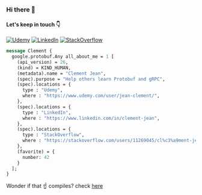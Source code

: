 ### Hi there 👋

#### Let's keep in touch 👇

[![Udemy][1]][2] [![LinkedIn][3]][4] [![StackOverflow][5]][6]

[1]:  https://img.shields.io/badge/Udemy-A100FF?style=for-the-badge&logo=Udemy&logoColor=white
[2]:  https://www.udemy.com/user/jean-clement/ "My Udemy Profile"
[3]:  https://img.shields.io/badge/LinkedIn-0077B5?style=for-the-badge&logo=linkedin&logoColor=white
[4]:  https://www.linkedin.com/in/clement-jean "My LinkedIn Profile"
[5]:  https://img.shields.io/badge/Stack_Overflow-FE7A16?style=for-the-badge&logo=stack-overflow&logoColor=white
[6]:  https://stackoverflow.com/users/11269045/cl%c3%a9ment-jean "My StackOverflow Profile"

```proto
message Clement {
  google.protobuf.Any all_about_me = 1 [
    (api_version) = 26,
    (kind) = KIND_HUMAN,
    (metadata).name = "Clement Jean",
    (spec).purpose = "Help others learn Protobuf and gRPC",
    (spec).locations = {
      type : "Udemy",
      where : "https://www.udemy.com/user/jean-clement/",
    },
    (spec).locations = {
      type : "LinkedIn",
      where : "https://www.linkedin.com/in/clement-jean",
    },
    (spec).locations = {
      type : "StackOverflow",
      where : "https://stackoverflow.com/users/11269045/cl%c3%a9ment-jean",
    },
    (favorite) = {
      number: 42
    }
  ];
}
```

Wonder if that ☝️ compiles? check [here](https://github.com/Clement-Jean/Clement-Jean/blob/main/proto/clement.proto)
